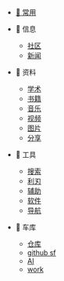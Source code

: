 <!-- - [⭐ 目录](/Catalog.md) -->
- [📄  常用](/site.md)

- 📁 信息
  - [社区](/信息/community.md)
  - [新闻](/信息/新闻.md)
  <!-- - [充电](/信息/充电.md)   -->
- 📁 资料
  - [学术](/zy/xs.md)
  - [书籍](/zy/books.md)
  - [音乐](/zy/音乐.md)
  - [视频](/zy/视频.md)
  - [图片](/zy/图片.md)
  - [分享](/zy/share.md)
- 📁 工具
  - [搜索](/tools/s&d.md)
  - [利刃](tools/利刃.md)
  - [辅助](/tools/辅助.md)
  - [软件](/tools/软件.md)
  - [导航](tools/导航.md)
- 📁 车库
  <!-- - [电子书](/车库/电子书.md) -->
  - [仓库](/车库/仓库.md)
  - [github sf](/车库/gifs.md)
  - [AI](/车库/ai.md)
  - [work](/车库/w.md)
